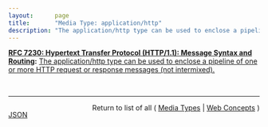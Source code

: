 ```yaml
---
layout:      page
title:       "Media Type: application/http"
description: "The application/http type can be used to enclose a pipeline of one or more HTTP request or response messages (not intermixed)."
---
```


**[RFC 7230: Hypertext Transfer Protocol (HTTP/1.1): Message Syntax and Routing](/specs/IETF/RFC/7230 "The Hypertext Transfer Protocol (HTTP) is an application-level protocol for distributed, collaborative, hypertext information systems. HTTP has been in use by the World Wide Web global information initiative since 1990. This document provides an overview of HTTP architecture and its associated terminology, defines the &#34;http&#34; and &#34;https&#34; Uniform Resource Identifier (URI) schemes, defines the HTTP/1.1 message syntax and parsing requirements, and describes general security concerns for implementations."):** [The application/http type can be used to enclose a pipeline of one or more HTTP request or response messages (not intermixed).](http://tools.ietf.org/html/rfc7230#section-8.3.2 "Read documentation for Media Type &#34;application/http&#34;")

<br/>
<hr/>

<p style="float : left"><a href="application/http.json" title="JSON representing this particular Web Concept value">JSON</a></p>
<p style="text-align: right">Return to list of all ( <a href="../media-types">Media Types</a> | <a href="../">Web Concepts</a> )</p>
